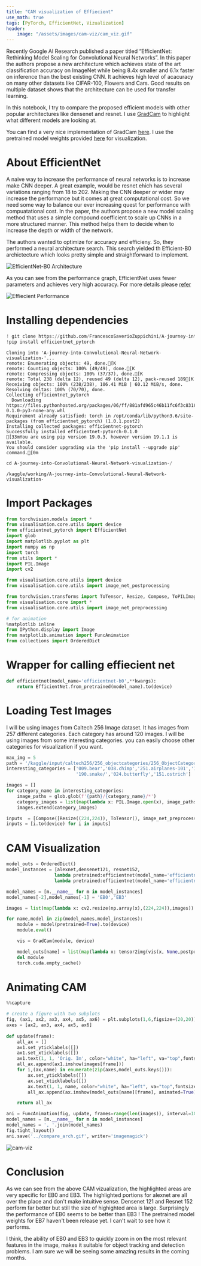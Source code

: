 ```yaml
---
title: "CAM visualization of Effiecient"
use_math: true
tags: [PyTorch, EfficientNet, Vizualization]
header:
    image: "/assets/images/cam-viz/cam_viz.gif"
---
```

<script src="https://cdn.mathjax.org/mathjax/latest/MathJax.js?config=TeX-AMS-MML_HTMLorMML" type="text/javascript"></script>

Recently Google AI Research published a paper titled “EfficientNet: Rethinking Model Scaling for Convolutional Neural Networks”. In this paper the authors propose a new architecture which achieves state of the art classification accuracy on ImageNet while being 8.4x smaller and 6.1x faster on inference than the best existing CNN.
It achieves high level of acacuracy on many other datasets like CIFAR-100, Flowers and Cars. Good results on multiple dataset shows that the architecture can be used for transfer learning. 

In this notebook, I try to compare the proposed efficient models with other popular architectures like densenet and resnet. I use  [GradCam](https://arxiv.org/abs/1610.02391) to highlight what different models are looking at.

You can find a very nice implementation of GradCam [here](https://github.com/FrancescoSaverioZuppichini/A-journey-into-Convolutional-Neural-Network-visualization-). I use the pretrained model weights provided [here](https://github.com/lukemelas/EfficientNet-PyTorch#loading-pretrained-models) for visualization.

# About EfficientNet


A naive way to increase the performance of neural networks is to increase make CNN deeper. A great example, would be resnet ehich has several variations ranging from 18 to 202. Making the CNN deeper or wider may increase the performance but it comes at great computational cost. So we need some way to balance our ever increasing quest for performance with compuatational cost. In the paper, the authors propose a new model scaling method that uses a simple compound coefficient to scale up CNNs in a more structured manner. This method helps them to decide when to increase the depth or width of the network.

The authors wanted to optimize for accuracy and efficieny. So, they performed a neural architecture search. This search yielded th Efficient-B0 archictecture which looks pretty simple and straightforward to implement.

![EfficientNet-B0 Architecture](https://1.bp.blogspot.com/-DjZT_TLYZok/XO3BYqpxCJI/AAAAAAAAEKM/BvV53klXaTUuQHCkOXZZGywRMdU9v9T_wCLcBGAs/s640/image2.png)

As you can see from the performance graph, EfficientNet uses fewer parameters and achieves very high accuracy. For more details please [refer](https://arxiv.org/abs/1905.11946)

![Effiecient Performance](https://1.bp.blogspot.com/-oNSfIOzO8ko/XO3BtHnUx0I/AAAAAAAAEKk/rJ2tHovGkzsyZnCbwVad-Q3ZBnwQmCFsgCEwYBhgL/s640/image3.png)

# Installing dependencies


```python
! git clone https://github.com/FrancescoSaverioZuppichini/A-journey-into-Convolutional-Neural-Network-visualization-.git
!pip install efficientnet_pytorch
```

    Cloning into 'A-journey-into-Convolutional-Neural-Network-visualization-'...
    remote: Enumerating objects: 49, done.[K
    remote: Counting objects: 100% (49/49), done.[K
    remote: Compressing objects: 100% (37/37), done.[K
    remote: Total 238 (delta 12), reused 49 (delta 12), pack-reused 189[K
    Receiving objects: 100% (238/238), 106.41 MiB | 60.12 MiB/s, done.
    Resolving deltas: 100% (70/70), done.
    Collecting efficientnet_pytorch
      Downloading https://files.pythonhosted.org/packages/06/ff/881afd965c46b11fc6f3c8316de9e08d37fc3b71056dbab861b76faee6ca/efficientnet_pytorch-0.1.0-py3-none-any.whl
    Requirement already satisfied: torch in /opt/conda/lib/python3.6/site-packages (from efficientnet_pytorch) (1.0.1.post2)
    Installing collected packages: efficientnet-pytorch
    Successfully installed efficientnet-pytorch-0.1.0
    [33mYou are using pip version 19.0.3, however version 19.1.1 is available.
    You should consider upgrading via the 'pip install --upgrade pip' command.[0m



```python
cd A-journey-into-Convolutional-Neural-Network-visualization-/
```

    /kaggle/working/A-journey-into-Convolutional-Neural-Network-visualization-
    

# Import Packages


```python
from torchvision.models import *
from visualisation.core.utils import device
from efficientnet_pytorch import EfficientNet
import glob
import matplotlib.pyplot as plt
import numpy as np
import torch 
from utils import *
import PIL.Image
import cv2

from visualisation.core.utils import device 
from visualisation.core.utils import image_net_postprocessing

from torchvision.transforms import ToTensor, Resize, Compose, ToPILImage
from visualisation.core import *
from visualisation.core.utils import image_net_preprocessing

# for animation
%matplotlib inline
from IPython.display import Image
from matplotlib.animation import FuncAnimation
from collections import OrderedDict
```

# Wrapper for calling effiecient net


```python
def efficientnet(model_name='efficientnet-b0',**kwargs):
    return EfficientNet.from_pretrained(model_name).to(device)
```

# Loading Test Images
I will be using images from Caltech 256 Image dataset. It has images from 257 different categories. Each category has around 120 images. I will be using images from some interesting categories. you can easily choose other categories for visualization if you want.


```python
max_img = 5
path = '/kaggle/input/caltech256/256_objectcategories/256_ObjectCategories/'
interesting_categories = ['009.bear','038.chimp','251.airplanes-101','158.penguin',
                          '190.snake/','024.butterfly','151.ostrich']

images = [] 
for category_name in interesting_categories:
    image_paths = glob.glob(f'{path}/{category_name}/*')
    category_images = list(map(lambda x: PIL.Image.open(x), image_paths[:max_img]))
    images.extend(category_images)

inputs  = [Compose([Resize((224,224)), ToTensor(), image_net_preprocessing])(x).unsqueeze(0) for x in images]  # add 1 dim for batch
inputs = [i.to(device) for i in inputs]
```

# CAM Visualization


```python
model_outs = OrderedDict()
model_instances = [alexnet,densenet121, resnet152, 
                  lambda pretrained:efficientnet(model_name='efficientnet-b0'),
                  lambda pretrained:efficientnet(model_name='efficientnet-b3')]

model_names = [m.__name__ for m in model_instances]
model_names[-2],model_names[-1] = 'EB0','EB3'

images = list(map(lambda x: cv2.resize(np.array(x),(224,224)),images)) # resize i/p img

for name,model in zip(model_names,model_instances):
    module = model(pretrained=True).to(device)
    module.eval()

    vis = GradCam(module, device)

    model_outs[name] = list(map(lambda x: tensor2img(vis(x, None,postprocessing=image_net_postprocessing)[0]), inputs))
    del module
    torch.cuda.empty_cache()
```
# Animating CAM


```python
%%capture

# create a figure with two subplots
fig, (ax1, ax2, ax3, ax4, ax5, ax6) = plt.subplots(1,6,figsize=(20,20))
axes = [ax2, ax3, ax4, ax5, ax6]
    
def update(frame):
    all_ax = []
    ax1.set_yticklabels([])
    ax1.set_xticklabels([])
    ax1.text(1, 1, 'Orig. Im', color="white", ha="left", va="top",fontsize=30)
    all_ax.append(ax1.imshow(images[frame]))
    for i,(ax,name) in enumerate(zip(axes,model_outs.keys())):
        ax.set_yticklabels([])
        ax.set_xticklabels([])        
        ax.text(1, 1, name, color="white", ha="left", va="top",fontsize=20)
        all_ax.append(ax.imshow(model_outs[name][frame], animated=True))

    return all_ax

ani = FuncAnimation(fig, update, frames=range(len(images)), interval=1000, blit=True)
model_names = [m.__name__ for m in model_instances]
model_names = ', '.join(model_names)
fig.tight_layout()
ani.save('../compare_arch.gif', writer='imagemagick') 
```

<img src="{{ site.url }}{{ site.baseurl }}/assets/images/cam-viz/cam_viz" alt="cam-viz">


# Conclusion

As we can see from the above CAM vizualization, the highlighted areas are very specific for EB0 and EB3. The highlighted portions for alexnet are all over the place and don't make intuitive sense. Densenet 121 and Resnet 152 perform far better but still the size of highighted area is large. Surprisingly the performance of EB0 seems to be better than EB3 ! The pretrained model weights for EB7 haven't been release yet. I can't wait to see how it performs.

I think, the ability of EB0 and EB3 to quickly zoom in on the most relevant features in the image, makes it suitable for object tracking and detection problems. I am sure we will be seeing some amazing results in the coming months. 
